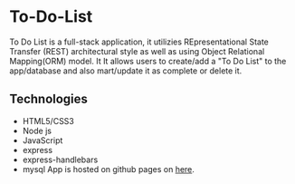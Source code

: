 # To-Do-List
To Do List is a full-stack application, it utilizies REpresentational State Transfer (REST) architectural style as well as using Object Relational Mapping(ORM) model. It It allows users to create/add a "To Do List" to the app/database and also mart/update it as complete or delete it.

## Technologies
* HTML5/CSS3
* Node js
* JavaScript
* express
* express-handlebars
* mysql
App is hosted on github pages on [here](https://jealobtodolist.herokuapp.com/).
